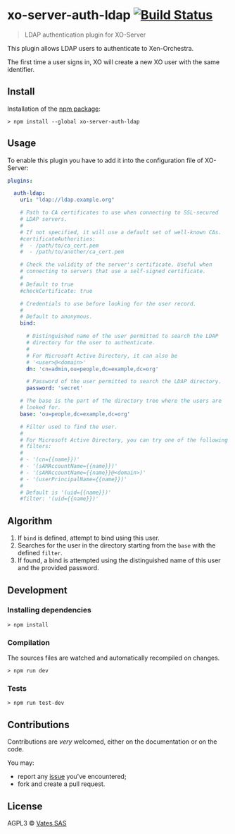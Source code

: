 # xo-server-auth-ldap [![Build Status](https://travis-ci.org/vatesfr/xo-server-auth-ldap.png?branch=master)](https://travis-ci.org/vatesfr/xo-server-auth-ldap)

> LDAP authentication plugin for XO-Server

This plugin allows LDAP users to authenticate to Xen-Orchestra.

The first time a user signs in, XO will create a new XO user with the
same identifier.

## Install

Installation of the [npm package](https://npmjs.org/package/xo-server-auth-ldap):

```
> npm install --global xo-server-auth-ldap
```

## Usage

To enable this plugin you have to add it into the configuration file
of XO-Server:

```yaml
plugins:

  auth-ldap:
    uri: "ldap://ldap.example.org"

    # Path to CA certificates to use when connecting to SSL-secured
    # LDAP servers.
    #
    # If not specified, it will use a default set of well-known CAs.
    #certificateAuthorities:
    #  - /path/to/ca_cert.pem
    #  - /path/to/another/ca_cert.pem

    # Check the validity of the server's certificate. Useful when
    # connecting to servers that use a self-signed certificate.
    #
    # Default to true
    #checkCertificate: true

    # Credentials to use before looking for the user record.
    #
    # Default to anonymous.
    bind:

      # Distinguished name of the user permitted to search the LDAP
      # directory for the user to authenticate.
      #
      # For Microsoft Active Directory, it can also be
      # '<user>@<domain>'
      dn: 'cn=admin,ou=people,dc=example,dc=org'

      # Password of the user permitted to search the LDAP directory.
      password: 'secret'

    # The base is the part of the directory tree where the users are
    # looked for.
    base: 'ou=people,dc=example,dc=org'

    # Filter used to find the user.
    #
    # For Microsoft Active Directory, you can try one of the following
    # filters:
    #
    # - '(cn={{name}})'
    # - '(sAMAccountName={{name}})'
    # - '(sAMAccountName={{name}}@<domain>)'
    # - '(userPrincipalName={{name}})'
    #
    # Default is '(uid={{name}})'
    #filter: '(uid={{name}})'
```

## Algorithm

1. If `bind` is defined, attempt to bind using this user.
2. Searches for the user in the directory starting from the `base`
   with the defined `filter`.
3. If found, a bind is attempted using the distinguished name of this
   user and the provided password.

## Development

### Installing dependencies

```
> npm install
```

### Compilation

The sources files are watched and automatically recompiled on changes.

```
> npm run dev
```

### Tests

```
> npm run test-dev
```

## Contributions

Contributions are *very* welcomed, either on the documentation or on
the code.

You may:

- report any [issue](https://github.com/vatesfr/xo-server-auth-ldap/issues)
  you've encountered;
- fork and create a pull request.

## License

AGPL3 © [Vates SAS](http://vates.fr)
